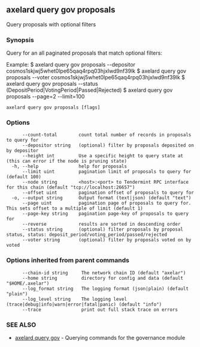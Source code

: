 ## axelard query gov proposals

Query proposals with optional filters

### Synopsis

Query for an all paginated proposals that match optional filters:

Example:
$ axelard query gov proposals --depositor cosmos1skjwj5whet0lpe65qaq4rpq03hjxlwd9nf39lk
$ axelard query gov proposals --voter cosmos1skjwj5whet0lpe65qaq4rpq03hjxlwd9nf39lk
$ axelard query gov proposals --status (DepositPeriod|VotingPeriod|Passed|Rejected)
$ axelard query gov proposals --page=2 --limit=100

```
axelard query gov proposals [flags]
```

### Options

```
      --count-total        count total number of records in proposals to query for
      --depositor string   (optional) filter by proposals deposited on by depositor
      --height int         Use a specific height to query state at (this can error if the node is pruning state)
  -h, --help               help for proposals
      --limit uint         pagination limit of proposals to query for (default 100)
      --node string        <host>:<port> to Tendermint RPC interface for this chain (default "tcp://localhost:26657")
      --offset uint        pagination offset of proposals to query for
  -o, --output string      Output format (text|json) (default "text")
      --page uint          pagination page of proposals to query for. This sets offset to a multiple of limit (default 1)
      --page-key string    pagination page-key of proposals to query for
      --reverse            results are sorted in descending order
      --status string      (optional) filter proposals by proposal status, status: deposit_period/voting_period/passed/rejected
      --voter string       (optional) filter by proposals voted on by voted
```

### Options inherited from parent commands

```
      --chain-id string     The network chain ID (default "axelar")
      --home string         directory for config and data (default "$HOME/.axelar")
      --log_format string   The logging format (json|plain) (default "plain")
      --log_level string    The logging level (trace|debug|info|warn|error|fatal|panic) (default "info")
      --trace               print out full stack trace on errors
```

### SEE ALSO

- [axelard query gov](axelard_query_gov.md) - Querying commands for the governance module
